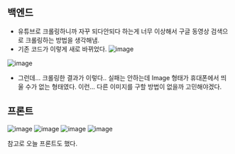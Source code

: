 ## 백엔드  
- 유튜브로 크롤링하니까 자꾸 되다안되다 하는게 너무 이상해서 구글 동영상 검색으로 크롤링하는 방법을 생각해냄.
- 기존 코드가 이렇게 새로 바뀌었다.
![image](https://github.com/ChaeDoll/TIL/assets/108540812/12f5d636-e625-4c77-9041-38713ce07326)

![image](https://github.com/ChaeDoll/TIL/assets/108540812/b7a56627-d1f2-4362-aaf8-452b1a4a36ef)

- 그런데... 크롤링한 결과가 이렇다.. 실패는 안하는데 Image 형태가 휴대폰에서 띄울 수가 없는 형태였다. 이런... 다른 이미지를 구할 방법이 없을까 고민해야겠다.

## 프론트
![image](https://github.com/ChaeDoll/TIL/assets/108540812/da60235c-ea79-4c8d-a8d5-177291727857)
![image](https://github.com/ChaeDoll/TIL/assets/108540812/1ccdce34-ed2a-4b54-a4b5-81303e7bbbff)
![image](https://github.com/ChaeDoll/TIL/assets/108540812/e703acc0-23f8-4275-8680-f86927d26363)
![image](https://github.com/ChaeDoll/TIL/assets/108540812/eed38d6a-ba58-4a72-afa5-31b5b53169f6)

참고로 오늘 프론트도 했다. 
